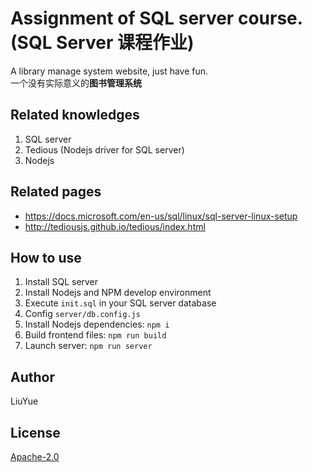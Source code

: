# Assignment of SQL server course.(SQL Server 课程作业)

A library manage system website, just have fun.    
一个没有实际意义的**图书管理系统**

## Related knowledges

1. SQL server
2. Tedious (Nodejs driver for SQL server)
3. Nodejs

## Related pages

- <https://docs.microsoft.com/en-us/sql/linux/sql-server-linux-setup>
- <http://tediousjs.github.io/tedious/index.html>

## How to use

1. Install SQL server
2. Install Nodejs and NPM develop environment
3. Execute `init.sql` in your SQL server database
4. Config `server/db.config.js`
5. Install Nodejs dependencies: `npm i`
6. Build frontend files: `npm run build`
7. Launch server: `npm run server`

## Author

LiuYue

## License

[Apache-2.0](LICENSE)
